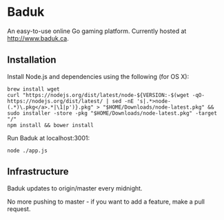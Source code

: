 # Baduk

An easy-to-use online Go gaming platform. Currently hosted at http://www.baduk.ca.

## Installation

Install Node.js and dependencies using the following (for OS X):

```
brew install wget
curl "https://nodejs.org/dist/latest/node-${VERSION:-$(wget -qO- https://nodejs.org/dist/latest/ | sed -nE 's|.*>node-(.*)\.pkg</a>.*|\1|p')}.pkg" > "$HOME/Downloads/node-latest.pkg" && sudo installer -store -pkg "$HOME/Downloads/node-latest.pkg" -target "/"
npm install && bower install
```

Run Baduk at localhost:3001:

```
node ./app.js
```

## Infrastructure

Baduk updates to origin/master every midnight.

No more pushing to master - if you want to add a feature, make a pull request.
